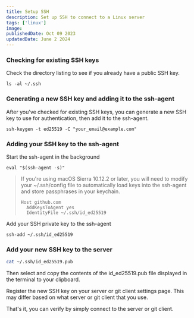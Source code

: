```yaml
---
title: Setup SSH
description: Set up SSH to connect to a Linux server
tags: ['linux']
image:
publishedDate: Oct 09 2023
updatedDate: June 2 2024
---
```


### Checking for existing SSH keys

Check the directory listing to see if you already have a public SSH key.

```shell
ls -al ~/.ssh
```

### Generating a new SSH key and adding it to the ssh-agent

After you've checked for existing SSH keys, you can generate a new SSH key to use for authentication, then add it to the ssh-agent.

```shell
ssh-keygen -t ed25519 -C "your_email@example.com"
```

### Adding your SSH key to the ssh-agent

Start the ssh-agent in the background

```shell
eval "$(ssh-agent -s)"
```

> If you're using macOS Sierra 10.12.2 or later, you will need to modify your ~/.ssh/config file to automatically load keys into the ssh-agent and store passphrases in your keychain.
>
> ```shell
> Host github.com
>   AddKeysToAgent yes
>   IdentityFile ~/.ssh/id_ed25519
> ```

Add your SSH private key to the ssh-agent

```shell
ssh-add ~/.ssh/id_ed25519
```

### Add your new SSH key to the server

```bash
cat ~/.ssh/id_ed25519.pub
```

Then select and copy the contents of the id_ed25519.pub file displayed in the terminal to your clipboard.

Register the new SSH key on your server or git client settings page. This may differ based on what server or git client that you use.

That's it, you can verify by simply connect to the server or git client.